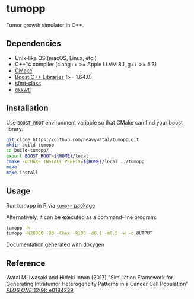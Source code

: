 # tumopp
Tumor growth simulator in C++.

## Dependencies

- Unix-like OS (macOS, Linux, etc.)
- C++14 compiler (clang++ >= Apple LLVM 8.1, g++ >= 5.3)
- [CMake](https://cmake.org/)
- [Boost C++ Libraries](http://www.boost.org/) (>= 1.64.0)
- [sfmt-class](//github.com/heavywatal/sfmt-class)
- [cxxwtl](//github.com/heavywatal/cxxwtl)

## Installation

Use `BOOST_ROOT` environment variable so that CMake can find your boost library.

```sh
git clone https://github.com/heavywatal/tumopp.git
mkdir build-tumopp
cd build-tumopp/
export BOOST_ROOT=${HOME}/local
cmake -DCMAKE_INSTALL_PREFIX=${HOME}/local ../tumopp
make
make install
```

## Usage

Run tumopp in R via [`tumorr` package](//github.com/heavywatal/tumorr)

Alternatively, it can be executed as a command-line program:
```sh
tumopp -h
tumopp -N20000 -D3 -Chex -k100 -d0.1 -m0.5 -w -o OUTPUT
```

[Documentation generated with doxygen](https://heavywatal.github.io/tumopp/)


## Reference

Watal M. Iwasaki and Hideki Innan (2017)
"Simulation Framework for Generating Intratumor Heterogeneity Patterns in a Cancer Cell Population"
[*PLOS ONE* 12(9): e0184229](https://doi.org/10.1371/journal.pone.0184229)
